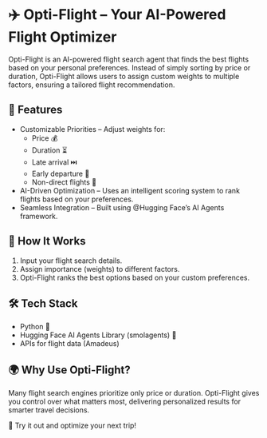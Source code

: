 # ✈️ Opti-Flight – Your AI-Powered Flight Optimizer
Opti-Flight is an AI-powered flight search agent that finds the best flights based on your personal preferences. Instead of simply sorting by price or duration, Opti-Flight allows users to assign custom weights to multiple factors, ensuring a tailored flight recommendation.
  
## 🚀 Features
- Customizable Priorities – Adjust weights for:
	- Price 💰
	- Duration ⏳
	- Late arrival ⏭️
	- Early departure 🌅
	- Non-direct flights 🔄
- AI-Driven Optimization – Uses an intelligent scoring system to rank flights based on your preferences.
- Seamless Integration – Built using @Hugging Face’s AI Agents framework.

## 🎯 How It Works
1. Input your flight search details.
2. Assign importance (weights) to different factors.
3. Opti-Flight ranks the best options based on your custom preferences.

## 🛠️ Tech Stack
- Python 🐍
- Hugging Face AI Agents Library (smolagents) 🤖
- APIs for flight data (Amadeus)

## 🌍 Why Use Opti-Flight?
Many flight search engines prioritize only price or duration. Opti-Flight gives you control over what matters most, delivering personalized results for smarter travel decisions.
  
🚀 Try it out and optimize your next trip!
